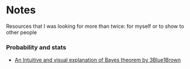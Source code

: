 # Notes

Resources that I was looking for more than twice: for myself or to show to other people

### Probability and stats
- [An Intuitive and visual explanation of Bayes theorem by 3Blue1Brown](https://www.youtube.com/watch?v=HZGCoVF3YvM)